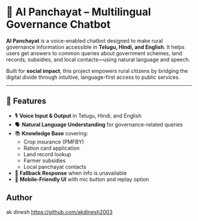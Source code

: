 # 🤖 AI Panchayat – Multilingual Governance Chatbot

**AI Panchayat** is a voice-enabled chatbot designed to make rural governance information accessible in **Telugu, Hindi, and English**. It helps users get answers to common queries about government schemes, land records, subsidies, and local contacts—using natural language and speech.

Built for **social impact**, this project empowers rural citizens by bridging the digital divide through intuitive, language-first access to public services.

---

## 🌟 Features

- 🎙️ **Voice Input & Output** in Telugu, Hindi, and English
- 🗣️ **Natural Language Understanding** for governance-related queries
- 📚 **Knowledge Base** covering:
  - Crop insurance (PMFBY)
  - Ration card application
  - Land record lookup
  - Farmer subsidies
  - Local panchayat contacts
- 🔁 **Fallback Response** when info is unavailable
- 📱 **Mobile-Friendly UI** with mic button and replay option

## Author

ak dinesh https://github.com/akdinesh2003
